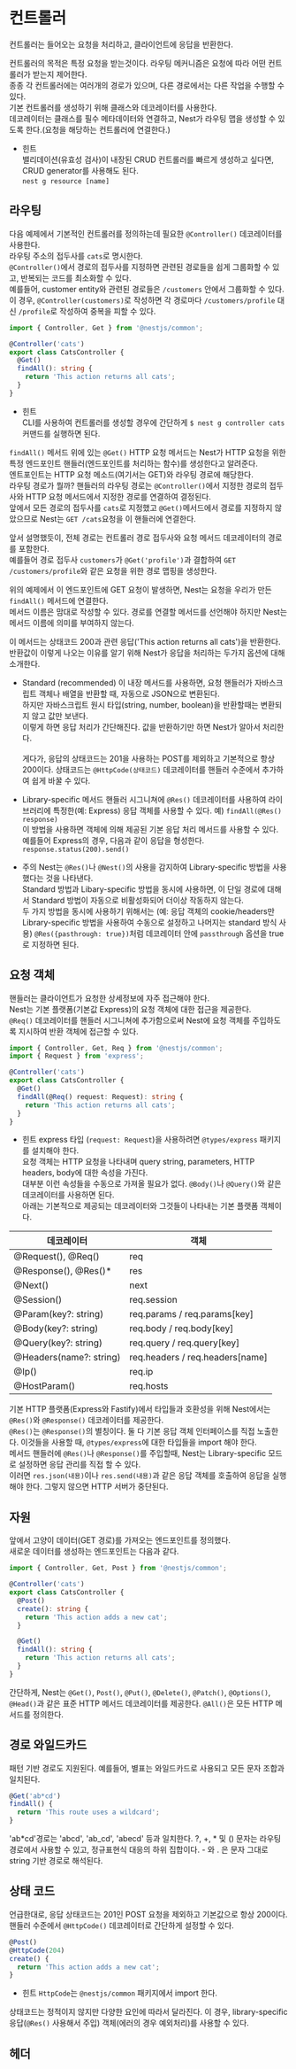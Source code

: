 # 컨트롤러

컨트롤러는 들어오는 요청을 처리하고, 클라이언트에 응답을 반환한다.

컨트롤러의 목적은 특정 요청을 받는것이다. 라우팅 메커니즘은 요청에 따라 어떤 컨트롤러가 받는지 제어한다.<br>
종종 각 컨트롤러에는 여러개의 경로가 있으며, 다른 경로에서는 다른 작업을 수행할 수 있다.
<br>
기본 컨트롤러를 생성하기 위해 클래스와 데코레이터를 사용한다. <br>데코레이터는 클래스를 필수 메타데이터와 연결하고, Nest가 라우팅 맵을 생성할 수 있도록 한다.(요청을 해당하는 컨트롤러에 연결한다.)

- 힌트<br>
  밸리데이션(유효성 검사)이 내장된 CRUD 컨트롤러를 빠르게 생성하고 싶다면, CRUD generator를 사용해도 된다.<br>
  `nest g resource [name]`

## 라우팅

다음 예제에서 기본적인 컨트롤러를 정의하는데 필요한 `@Controller()` 데코레이터를 사용한다.<br> 라우팅 주소의 접두사를 `cats`로 명시한다.<br> `@Controller()`에서 경로의 접두사를 지정하면 관련된 경로들을 쉽게 그룹화할 수 있고, 반복되는 코드를 최소화할 수 있다.<br> 예를들어, customer entity와 관련된 경로들은 `/customers` 안에서 그룹화할 수 있다.<br> 이 경우, `@Controller(customers)`로 작성하면 각 경로마다 `/customers/profile` 대신 `/profile`로 작성하여 중복을 피할 수 있다.

```ts
import { Controller, Get } from '@nestjs/common';

@Controller('cats')
export class CatsController {
  @Get()
  findAll(): string {
    return 'This action returns all cats';
  }
}
```

- 힌트<br>
  CLI를 사용하여 컨트롤러를 생성할 경우에 간단하게 `$ nest g controller cats` 커맨드를 실행하면 된다.

`findAll()` 메서드 위에 있는 `@Get()` HTTP 요청 메서드는 Nest가 HTTP 요청을 위한 특정 엔드포인트 핸들러(엔드포인트를 처리하는 함수)를 생성한다고 알려준다.<br> 엔트포인트는 HTTP 요청 메소드(여기서는 GET)와 라우팅 경로에 해당한다.<br> 라우팅 경로가 뭘까? 핸들러의 라우팅 경로는 `@Controller()`에서 지정한 경로의 접두사와 HTTP 요청 메서드에서 지정한 경로를 연결하여 결정된다.<br> 앞에서 모든 경로의 접두사를 `cats`로 지정했고 `@Get()`메서드에서 경로를 지정하지 않았으므로 Nest는 `GET /cats`요청을 이 핸들러에 연결한다.

앞서 설명했듯이, 전체 경로는 컨트롤러 경로 접두사와 요청 메서드 데코레이터의 경로를 포함한다.<br> 예를들어 경로 접두사 `customers`가 `@Get('profile')`과 결합하여 `GET /customers/profile`와 같은 요청을 위한 경로 맵핑을 생성한다.

위의 예제에서 이 엔드포인트에 GET 요청이 발생하면, Nest는 요청을 우리가 만든 `findAll()` 메서드에 연결한다.<br> 메서드 이름은 맘대로 작성할 수 있다. 경로를 연결할 메서드를 선언해야 하지만 Nest는 메서드 이름에 의미를 부여하지 않는다.

이 메서드는 상태코드 200과 관련 응답('This action returns all cats')을 반환한다. <br>
반환값이 이렇게 나오는 이유를 알기 위해 Nest가 응답을 처리하는 두가지 옵션에 대해 소개한다.

- Standard (recommended)
  이 내장 메서드를 사용하면, 요청 핸들러가 자바스크립트 객체나 배열을 반환할 때, 자동으로 JSON으로 변환된다. <br> 하지만 자바스크립트 원시 타입(string, number, boolean)을 반환할때는 변환되지 않고 값만 보낸다. <br>이렇게 하면 응답 처리가 간단해진다. 값을 반환하기만 하면 Nest가 알아서 처리한다.<br><br>
  게다가, 응답의 상태코드는 201을 사용하는 POST를 제외하고 기본적으로 항상 200이다. 상태코드는 `@HttpCode(상태코드)` 데코레이터를 핸들러 수준에서 추가하여 쉽게 바꿀 수 있다.

- Library-specific
  메서드 핸들러 시그니쳐에 `@Res()` 데코레이터를 사용하여 라이브러리에 특정한(예: Express) 응답 객체를 사용할 수 있다. 예) `findAll(@Res() response)` <br> 이 방법을 사용하면 객체에 의해 제공된 기본 응답 처리 메서드를 사용할 수 있다.<br> 예를들어 Express의 경우, 다음과 같이 응답을 형성한다. `response.status(200).send()`

- 주의
  Nest는 `@Res()`나 `@Nest()`의 사용을 감지하여 Library-specific 방법을 사용했다는 것을 나타낸다.<br> Standard 방법과 Libary-specific 방법을 동시에 사용하면, 이 단일 경로에 대해서 Standard 방법이 자동으로 비활성화되어 더이상 작동하지 않는다.<br> 두 가지 방법을 동시에 사용하기 위해서는 (예: 응답 객체의 cookie/headers만 Library-specific 방법을 사용하여 수동으로 설정하고 나머지는 standard 방식 사용) `@Res({pasthrough: true})`처럼 데코레이터 안에 `passthrough` 옵션을 true로 지정하면 된다.

## 요청 객체

핸들러는 클라이언트가 요청한 상세정보에 자주 접근해야 한다.<br> Nest는 기본 플랫폼(기본값 Express)의 요청 객체에 대한 접근을 제공한다.<br> `@Req()` 데코레이터를 핸들러 시그니쳐에 추가함으로써 Nest에 요청 객체를 주입하도록 지시하여 반환 객체에 접근할 수 있다.

```ts
import { Controller, Get, Req } from '@nestjs/common';
import { Request } from 'express';

@Controller('cats')
export class CatsController {
  @Get()
  findAll(@Req() request: Request): string {
    return 'This action returns all cats';
  }
}
```

- 힌트
  express 타입 (`request: Request`)을 사용하려면 `@types/express` 패키지를 설치해야 한다.<br>
  요청 객체는 HTTP 요청을 나타내며 query string, parameters, HTTP headers, body에 대한 속성을 가진다.<br> 대부분 이런 속성들을 수동으로 가져올 필요가 없다. `@Body()`나 `@Query()`와 같은 데코레이터를 사용하면 된다.<br> 아래는 기본적으로 제공되는 데코레이터와 그것들이 나타내는 기본 플랫폼 객체이다.

| 데코레이터              | 객체                            |
| ----------------------- | ------------------------------- |
| @Request(), @Req()      | req                             |
| @Response(), @Res()\*   | res                             |
| @Next()                 | next                            |
| @Session()              | req.session                     |
| @Param(key?: string)    | req.params / req.params[key]    |
| @Body(key?: string)     | req.body / req.body[key]        |
| @Query(key?: string)    | req.query / req.query[key]      |
| @Headers(name?: string) | req.headers / req.headers[name] |
| @Ip()                   | req.ip                          |
| @HostParam()            | req.hosts                       |

기본 HTTP 플랫폼(Express와 Fastify)에서 타입들과 호환성을 위해 Nest에서는 `@Res()`와 `@Response()` 데코레이터를 제공한다.<br> `@Res()`는 `@Response()`의 별칭이다. 둘 다 기본 응답 객체 인터페이스를 직접 노출한다. 이것들을 사용할 때, `@types/express`에 대한 타입들을 import 해야 한다. <br>
메서드 핸들러에 `@Res()`나 `@Response()`를 주입할때, Nest는 Library-specific 모드로 설정하면 응답 관리를 직접 할 수 있다. <br>이러면 `res.json(내용)`이나 `res.send(내용)`과 같은 응답 객체를 호출하여 응답을 실행해야 한다. 그렇지 않으면 HTTP 서버가 중단된다.

## 자원

앞에서 고양이 데이터(GET 경로)를 가져오는 엔드포인트를 정의했다. <br> 새로운 데이터를 생성하는 엔드포인트는 다음과 같다.

```ts
import { Controller, Get, Post } from '@nestjs/common';

@Controller('cats')
export class CatsController {
  @Post()
  create(): string {
    return 'This action adds a new cat';
  }

  @Get()
  findAll(): string {
    return 'This action returns all cats';
  }
}
```

간단하게, Nest는 `@Get()`, `Post()`, `@Put()`, `@Delete()`, `@Patch()`, `@Options()`, `@Head()`과 같은 표준 HTTP 메서드 데코레이터를 제공한다. `@All()`은 모든 HTTP 메서드를 정의한다.

## 경로 와일드카드

패턴 기반 경로도 지원된다. 예를들어, 별표는 와일드카드로 사용되고 모든 문자 조합과 일치된다.

```ts
@Get('ab*cd')
findAll() {
  return 'This route uses a wildcard';
}
```

'ab*cd'경로는 'abcd', 'ab_cd', 'abecd' 등과 일치한다. ?, +, * 및 () 문자는 라우팅 경로에서 사용할 수 있고, 정규표현식 대응의 하위 집합이다. - 와 . 은 문자 그대로 string 기반 경로로 해석된다.

## 상태 코드

언급한대로, 응답 상태코드는 201인 POST 요청을 제외하고 기본값으로 항상 200이다. 핸들러 수준에서 `@HttpCode()` 데코레이터로 간단하게 설정할 수 있다.

```ts
@Post()
@HttpCode(204)
create() {
  return 'This action adds a new cat';
}
```

- 힌트
  `HttpCode`는 `@nestjs/common` 패키지에서 import 한다.

상태코드는 정적이지 않지만 다양한 요인에 따라서 달라진다. 이 경우, library-specific 응답(`@Res()` 사용해서 주입) 객체(에러의 경우 예외처리)를 사용할 수 있다.

## 헤더
